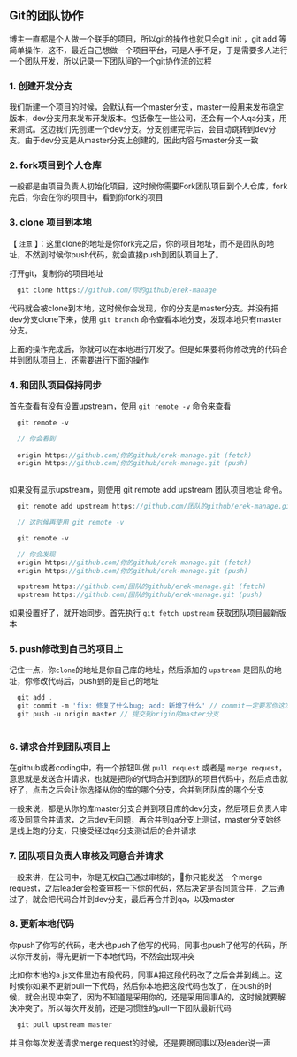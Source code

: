 ## Git的团队协作
博主一直都是个人做一个联手的项目，所以git的操作也就只会git init ，git add 等简单操作，这不，最近自己想做一个项目平台，可是人手不足，于是需要多人进行一个团队开发，所以记录一下团队间的一个git协作流的过程

### 1. 创建开发分支
我们新建一个项目的时候，会默认有一个master分支，master一般用来发布稳定版本，dev分支用来发布开发版本。包括像在一些公司，还会有一个人qa分支，用来测试。这边我们先创建一个dev分支。分支创建完毕后，会自动跳转到dev分支。由于dev分支是从master分支上创建的，因此内容与master分支一致

### 2. fork项目到个人仓库
一般都是由项目负责人初始化项目，这时候你需要Fork团队项目到个人仓库，fork完后，你会在你的项目中，看到你fork的项目

### 3. clone 项目到本地
【 `注意` 】：这里clone的地址是你fork完之后，你的项目地址，而不是团队的地址，不然到时候你push代码，就会直接push到团队项目上了。

打开git，复制你的项目地址
```javascript
  git clone https://github.com/你的github/erek-manage
```
代码就会被clone到本地，这时候你会发现，你的分支是master分支。并没有把dev分支clone下来，使用 ` git branch ` 命令查看本地分支，发现本地只有master分支。

上面的操作完成后，你就可以在本地进行开发了。但是如果要将你修改完的代码合并到团队项目上，还需要进行下面的操作

### 4. 和团队项目保持同步
首先查看有没有设置upstream，使用 ` git remote -v ` 命令来查看

```javascript
  git remote -v

  // 你会看到
  
  origin https://github.com/你的github/erek-manage.git (fetch)
  origin https://github.com/你的github/erek-manage.git (push)
  
```
如果没有显示upstream，则使用 git remote add upstream 团队项目地址 命令。

```javascript
  git remote add upstream https://github.com/团队的github/erek-manage.git

  // 这时候再使用 git remote -v

  git remote -v

  // 你会发现
  origin https://github.com/你的github/erek-manage.git (fetch)
  origin https://github.com/你的github/erek-manage.git (push)

  upstream https://github.com/团队的github/erek-manage.git (fetch)
  upstream https://github.com/团队的github/erek-manage.git (push)
```

如果设置好了，就开始同步。首先执行 `git fetch upstream` 获取团队项目最新版本

### 5. push修改到自己的项目上
记住一点，你`clone`的地址是你自己库的地址，然后添加的 `upstream` 是团队的地址，你修改代码后，push到的是自己的地址
```javascript
  git add .
  git commit -m 'fix: 修复了什么bug; add: 新增了什么' // commit一定要写你这次提交的代码，做了什么事情
  git push -u origin master // 提交到origin的master分支
   
```
### 6. 请求合并到团队项目上
在github或者coding中，有一个按钮叫做 `pull request` 或者是 `merge request`，意思就是发送合并请求，也就是把你的代码合并到团队的项目代码中，然后点击就好了，点击之后会让你选择从你的库的哪个分支，合并到团队库的哪个分支

一般来说，都是从你的库master分支合并到项目库的dev分支，然后项目负责人审核及同意合并请求，之后dev无问题，再合并到qa分支上测试，master分支始终是线上跑的分支，只接受经过qa分支测试后的合并请求

### 7. 团队项目负责人审核及同意合并请求
一般来讲，在公司中，你是无权自己通过审核的，你只能发送一个merge request，之后leader会检查审核一下你的代码，然后决定是否同意合并，之后通过了，就会把代码合并到dev分支，最后再合并到qa，以及master

### 8. 更新本地代码
你push了你写的代码，老大也push了他写的代码，同事也push了他写的代码，所以你开发前，得先更新一下本地代码，不然会出现冲突

比如你本地的a.js文件里边有段代码，同事A把这段代码改了之后合并到线上。这时候你如果不更新pull一下代码，然后你本地把这段代码也改了，在push的时候，就会出现冲突了，因为不知道是采用你的，还是采用同事A的，这时候就要解决冲突了。所以每次开发前，还是习惯性的pull一下团队最新代码

```javascript
  git pull upstream master
```

并且你每次发送请求merge request的时候，还是要跟同事以及leader说一声

